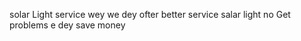 solar Light service wey 
we dey ofter better service
 salar light no Get problems
 e dey save money 
